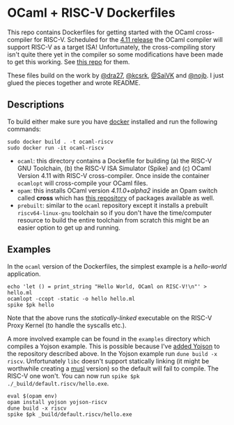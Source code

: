 # OCaml + RISC-V Dockerfiles 

This repo contains Dockerfiles for getting started with the OCaml cross-compiler for RISC-V. Scheduled for the [4.11 release](https://discuss.ocaml.org/t/ocaml-4-11-0-third-alpha-release-with-risc-v-backend/5997) the OCaml compiler will support RISC-V as a target ISA! Unfortunately, the cross-compiling story isn't quite there yet in the compiler so some modifications have been made to get this working. See [this repo](https://github.com/patricoferris/ocaml/tree/4.11+cross-riscv) for them.

These files build on the work by [@dra27](https://github.com/dra27), [@kcsrk](https://twitter.com/kc_srk), [@SaiVK](https://github.com/SaiVK) and [@nojb](https://twitter.com/nojebar). I just glued the pieces together and wrote README. 


## Descriptions 


To build either make sure you have [docker](https://www.docker.com/) installed and run the following commands: 

```
sudo docker build . -t ocaml-riscv
sudo docker run -it ocaml-riscv
```

- `ocaml`: this directory contains a Dockefile for building (a) the RISC-V GNU Toolchain, (b) the RISC-V ISA Simulator (Spike) and (c) OCaml Version 4.11 with RISC-V cross-compiler. Once inside the container `ocamlopt` will cross-compile your OCaml files.
- `opam`: this installs OCaml version *4.11.0+alpha2* inside an Opam switch called **cross** which has [this repository](https://github.com/patricoferris/opam-cross-shakti) of packages available as well. 
- `prebuilt`: similar to the `ocaml` repository except it installs a prebuilt `riscv64-linux-gnu` toolchain so if you don't have the time/computer resource to build the entire toolchain from scratch this might be an easier option to get up and running. 


## Examples

In the `ocaml` version of the Dockerfiles, the simplest example is a *hello-world* application. 

```
echo 'let () = print_string "Hello World, OCaml on RISC-V!\n"' > hello.ml
ocamlopt -ccopt -static -o hello hello.ml
spike $pk hello
```   

Note that the above runs the *statically-linked* executable on the RISC-V Proxy Kernel (to handle the syscalls etc.). 

A more involved example can be found in the `examples` directory which compiles a Yojson example. This is possible because I've [added Yojson](https://github.com/patricoferris/opam-cross-shakti/tree/master/packages/yojson-riscv/yojson-riscv.1.7.0) to the repository described above. In the Yojson example run `dune build -x riscv`. Unfortunately `libc` doesn't support statically linking (it might be worthwhile creating a [musl](https://opam.ocaml.org/packages/ocaml-variants/ocaml-variants.4.10.0+musl+flambda/) version) so the default will fail to compile. The RISC-V one won't. You can now run `spike $pk ./_build/default.riscv/hello.exe`. 

```
eval $(opam env)
opam install yojson yojson-riscv
dune build -x riscv
spike $pk _build/default.riscv/hello.exe 
```
